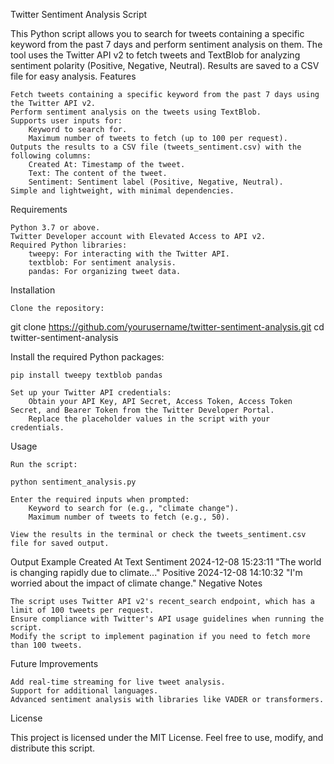 Twitter Sentiment Analysis Script

This Python script allows you to search for tweets containing a specific keyword from the past 7 days and perform sentiment analysis on them. The tool uses the Twitter API v2 to fetch tweets and TextBlob for analyzing sentiment polarity (Positive, Negative, Neutral). Results are saved to a CSV file for easy analysis.
Features

    Fetch tweets containing a specific keyword from the past 7 days using the Twitter API v2.
    Perform sentiment analysis on the tweets using TextBlob.
    Supports user inputs for:
        Keyword to search for.
        Maximum number of tweets to fetch (up to 100 per request).
    Outputs the results to a CSV file (tweets_sentiment.csv) with the following columns:
        Created At: Timestamp of the tweet.
        Text: The content of the tweet.
        Sentiment: Sentiment label (Positive, Negative, Neutral).
    Simple and lightweight, with minimal dependencies.

Requirements

    Python 3.7 or above.
    Twitter Developer account with Elevated Access to API v2.
    Required Python libraries:
        tweepy: For interacting with the Twitter API.
        textblob: For sentiment analysis.
        pandas: For organizing tweet data.

Installation

    Clone the repository:

git clone https://github.com/yourusername/twitter-sentiment-analysis.git
cd twitter-sentiment-analysis

Install the required Python packages:

    pip install tweepy textblob pandas

    Set up your Twitter API credentials:
        Obtain your API Key, API Secret, Access Token, Access Token Secret, and Bearer Token from the Twitter Developer Portal.
        Replace the placeholder values in the script with your credentials.

Usage

    Run the script:

    python sentiment_analysis.py

    Enter the required inputs when prompted:
        Keyword to search for (e.g., "climate change").
        Maximum number of tweets to fetch (e.g., 50).

    View the results in the terminal or check the tweets_sentiment.csv file for saved output.

Output Example
Created At	Text	Sentiment
2024-12-08 15:23:11	"The world is changing rapidly due to climate..."	Positive
2024-12-08 14:10:32	"I'm worried about the impact of climate change."	Negative
Notes

    The script uses Twitter API v2's recent_search endpoint, which has a limit of 100 tweets per request.
    Ensure compliance with Twitter's API usage guidelines when running the script.
    Modify the script to implement pagination if you need to fetch more than 100 tweets.

Future Improvements

    Add real-time streaming for live tweet analysis.
    Support for additional languages.
    Advanced sentiment analysis with libraries like VADER or transformers.

License

This project is licensed under the MIT License. Feel free to use, modify, and distribute this script.

